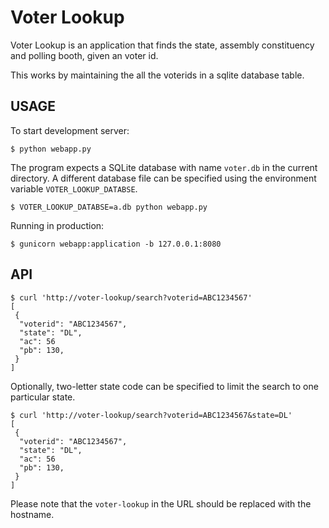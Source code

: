 Voter Lookup
============

Voter Lookup is an application that finds the state, assembly constituency and polling booth, given an voter id.

This works by maintaining the all the voterids in a sqlite database table.

USAGE
-----

To start development server:

	$ python webapp.py

The program expects a SQLite database with name `voter.db` in the current directory. A different database file can be specified using the environment variable `VOTER_LOOKUP_DATABSE`.

	$ VOTER_LOOKUP_DATABSE=a.db python webapp.py

Running in production:

	$ gunicorn webapp:application -b 127.0.0.1:8080

API
---

	$ curl 'http://voter-lookup/search?voterid=ABC1234567'
	[
	 {
	  "voterid": "ABC1234567",
	  "state": "DL",
	  "ac": 56
	  "pb": 130,
	 }
	]

Optionally, two-letter state code can be specified to limit the search to one particular state.


	$ curl 'http://voter-lookup/search?voterid=ABC1234567&state=DL'
	[
	 {
	  "voterid": "ABC1234567",
	  "state": "DL",
	  "ac": 56
	  "pb": 130,
	 }
	]

Please note that the `voter-lookup` in the URL should be replaced with the hostname.

